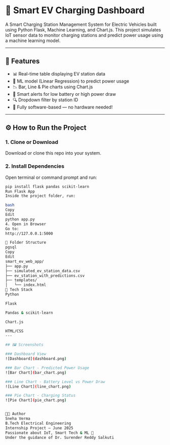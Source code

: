 # 🔋 Smart EV Charging Dashboard

A Smart Charging Station Management System for Electric Vehicles built using Python Flask, Machine Learning, and Chart.js. This project simulates IoT sensor data to monitor charging stations and predict power usage using a machine learning model.

---

## 🚀 Features

- 📊 Real-time table displaying EV station data  
- 🤖 ML model (Linear Regression) to predict power usage  
- 📉 Bar, Line & Pie charts using Chart.js  
- 🚨 Smart alerts for low battery or high power draw  
- 🔍 Dropdown filter by station ID  
- 🧪 Fully software-based — no hardware needed!

---

## ⚙️ How to Run the Project

### 1. Clone or Download

Download or clone this repo into your system.

### 2. Install Dependencies

Open terminal or command prompt and run:

```bash
pip install flask pandas scikit-learn
Run Flask App
Inside the project folder, run:

bash
Copy
Edit
python app.py
4. Open in Browser
Go to:
http://127.0.0.1:5000

📁 Folder Structure
pgsql
Copy
Edit
smart_ev_web_app/
├── app.py
├── simulated_ev_station_data.csv
├── ev_station_with_predictions.csv
├── templates/
│   └── index.html
🧠 Tech Stack
Python

Flask

Pandas & scikit-learn

Chart.js

HTML/CSS
---

## 🖼️ Screenshots

### Dashboard View
![Dashboard](dashboard.png)

### Bar Chart - Predicted Power Usage
![Bar Chart](bar_chart.png)

### Line Chart - Battery Level vs Power Draw
![Line Chart](line_chart.png)

### Pie Chart - Charging Status
![Pie Chart](pie_chart.png)


👩‍💻 Author
Sneha Verma
B.Tech Electrical Engineering
Internship Project — June 2025
Passionate about IoT, Smart Tech & ML 🌱
Under the guidance of Dr. Surender Reddy Salkuti
